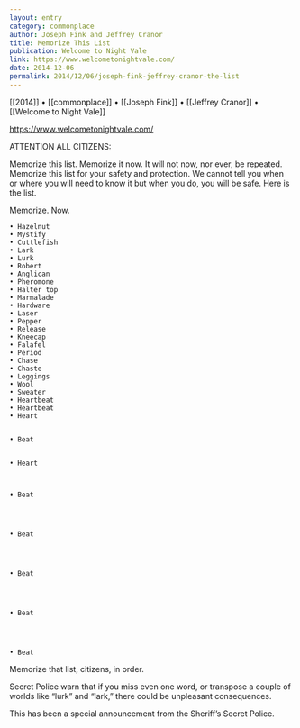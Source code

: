 ```yaml
---
layout: entry
category: commonplace
author: Joseph Fink and Jeffrey Cranor
title: Memorize This List
publication: Welcome to Night Vale
link: https://www.welcometonightvale.com/
date: 2014-12-06
permalink: 2014/12/06/joseph-fink-jeffrey-cranor-the-list
---
```


[[2014]] • [[commonplace]] • [[Joseph Fink]] • [[Jeffrey Cranor]] • [[Welcome to Night Vale]]

https://www.welcometonightvale.com/

ATTENTION ALL CITIZENS:

Memorize this list. Memorize it now. It will not now, nor ever, be repeated. Memorize this list for your safety and protection. We cannot tell you when or where you will need to know it but when you do, you will be safe. Here is the list.

Memorize. Now.

	• Hazelnut
	• Mystify
	• Cuttlefish
	• Lark
	• Lurk
	• Robert
	• Anglican
	• Pheromone
	• Halter top
	• Marmalade
	• Hardware
	• Laser
	• Pepper
	• Release
	• Kneecap
	• Falafel
	• Period
	• Chase
	• Chaste
	• Leggings
	• Wool
	• Sweater
	• Heartbeat
	• Heartbeat
	• Heart


	• Beat


	• Heart



	• Beat




	• Beat




	• Beat




	• Beat




	• Beat



Memorize that list, citizens, in order.

Secret Police warn that if you miss even one word, or transpose a couple of worlds like “lurk” and “lark,” there could be unpleasant consequences.

This has been a special announcement from the Sheriff’s Secret Police.